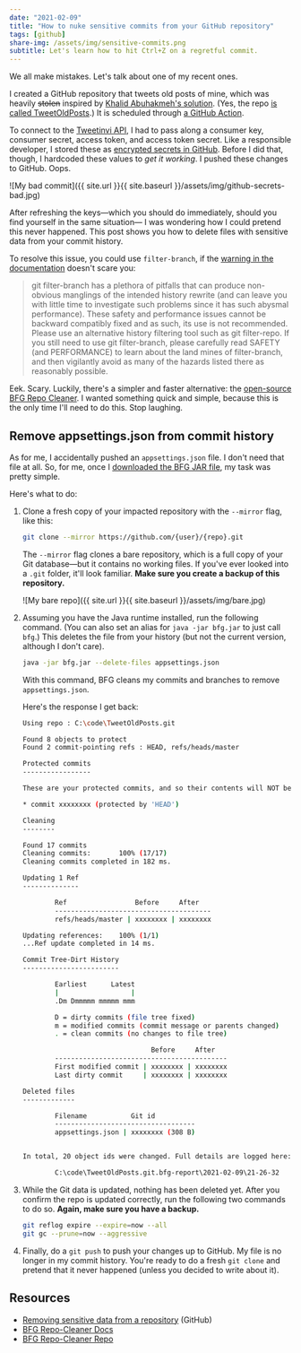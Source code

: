 ```yaml
---
date: "2021-02-09"
title: "How to nuke sensitive commits from your GitHub repository"
tags: [github]
share-img: /assets/img/sensitive-commits.png 
subtitle: Let's learn how to hit Ctrl+Z on a regretful commit.
---
```


We all make mistakes. Let's talk about one of my recent ones.

I created a GitHub repository that tweets old posts of mine, which was heavily ~~stolen~~ inspired by [Khalid Abuhakmeh's solution](https://khalidabuhakmeh.com/automate-your-blog-with-github-actions). (Yes, the repo [is called TweetOldPosts](https://github.com/daveabrock/TweetOldPosts).) It is scheduled through [a GitHub Action](https://github.com/daveabrock/TweetOldPosts/blob/master/.github/workflows/main.yml).

To connect to the [Tweetinvi API](https://github.com/linvi/tweetinvi), I had to pass along a consumer key, consumer secret, access token, and access token secret. Like a responsible developer, I stored these as [encrypted secrets in GitHub](https://docs.github.com/en/actions/reference/encrypted-secrets). Before I did that, though, I hardcoded these values to *get it working*. I pushed these changes to GitHub. Oops.

![My bad commit]({{ site.url }}{{ site.baseurl }}/assets/img/github-secrets-bad.jpg)

After refreshing the keys—which you should do immediately, should you find yourself in the same situation— I was wondering how I could pretend this never happened. This post shows you how to delete files with sensitive data from your commit history.

To resolve this issue, you could use `filter-branch`, if the [warning in the documentation](https://git-scm.com/docs/git-filter-branch) doesn't scare you:

>git filter-branch has a plethora of pitfalls that can produce non-obvious manglings of the intended history rewrite (and can leave you with little time to investigate such problems since it has such abysmal performance). These safety and performance issues cannot be backward compatibly fixed and as such, its use is not recommended. Please use an alternative history filtering tool such as git filter-repo. If you still need to use git filter-branch, please carefully read SAFETY (and PERFORMANCE) to learn about the land mines of filter-branch, and then vigilantly avoid as many of the hazards listed there as reasonably possible.

Eek. Scary. Luckily, there's a simpler and faster alternative: the [open-source BFG Repo Cleaner](https://rtyley.github.io/bfg-repo-cleaner/). I wanted something quick and simple, because this is the only time I'll need to do this. Stop laughing.

## Remove appsettings.json from commit history

As for me, I accidentally pushed an `appsettings.json` file. I don't need that file at all. So, for me, once I [downloaded the BFG JAR file](https://repo1.maven.org/maven2/com/madgag/bfg/1.13.2/bfg-1.13.2.jar), my task was pretty simple.

Here's what to do:

1. Clone a fresh copy of your impacted repository with the `--mirror` flag, like this:

   ```bash
   git clone --mirror https://github.com/{user}/{repo}.git
   ```

   The `--mirror` flag clones a bare repository, which is a full copy of your Git database—but it contains no working files. If you've ever looked into a `.git` folder, it'll look familiar. **Make sure you create a backup of this repository.**

   ![My bare repo]({{ site.url }}{{ site.baseurl }}/assets/img/bare.jpg)

2. Assuming you have the Java runtime installed, run the following command. (You can also set an alias for `java -jar bfg.jar` to just call `bfg`.) This deletes the file from your history (but not the current version, although I don't care).

   ```bash
   java -jar bfg.jar --delete-files appsettings.json
   ```

   With this command, BFG cleans my commits and branches to remove `appsettings.json`.

   Here's the response I get back:

    ```bash
    Using repo : C:\code\TweetOldPosts.git

    Found 8 objects to protect
    Found 2 commit-pointing refs : HEAD, refs/heads/master

    Protected commits
    -----------------

    These are your protected commits, and so their contents will NOT be altered:

    * commit xxxxxxxx (protected by 'HEAD')

    Cleaning
    --------

    Found 17 commits
    Cleaning commits:       100% (17/17)
    Cleaning commits completed in 182 ms.

    Updating 1 Ref
    --------------

            Ref                 Before     After
            ---------------------------------------
            refs/heads/master | xxxxxxxx | xxxxxxxx

    Updating references:    100% (1/1)
    ...Ref update completed in 14 ms.

    Commit Tree-Dirt History
    ------------------------

            Earliest      Latest
            |                  |
            .Dm Dmmmmm mmmmm mmm

            D = dirty commits (file tree fixed)
            m = modified commits (commit message or parents changed)
            . = clean commits (no changes to file tree)

                                    Before     After
            -------------------------------------------
            First modified commit | xxxxxxxx | xxxxxxxx
            Last dirty commit     | xxxxxxxx | xxxxxxxx

    Deleted files
    -------------

            Filename           Git id
            -----------------------------------
            appsettings.json | xxxxxxxx (308 B)


    In total, 20 object ids were changed. Full details are logged here:

            C:\code\TweetOldPosts.git.bfg-report\2021-02-09\21-26-32
   ```

3. While the Git data is updated, nothing has been deleted yet. After you confirm the repo is updated correctly, run the following two commands to do so. **Again, make sure you have a backup.**

    ```bash
    git reflog expire --expire=now --all
    git gc --prune=now --aggressive
    ```

4. Finally, do a `git push` to push your changes up to GitHub. My file is no longer in my commit history. You're ready to do a fresh `git clone` and pretend that it never happened (unless you decided to write about it).

## Resources

- [Removing sensitive data from a repository](https://docs.github.com/en/github/authenticating-to-github/removing-sensitive-data-from-a-repository) (GitHub)
- [BFG Repo-Cleaner Docs](https://rtyley.github.io/bfg-repo-cleaner/)
- [BFG Repo-Cleaner Repo](https://github.com/rtyley/bfg-repo-cleaner)
